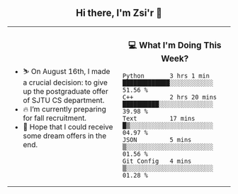 <h2 align="center"> Hi there, I'm Zsi'r 👋 </h2>

<table>
    <tr>
        <td valign="center" width="50%">
            <ul>
                <li> ⛷️ On August 16th, I made a crucial decision: to give up the postgraduate offer of SJTU CS department.</li>
                <li> 🔥 I’m currently preparing for fall recruitment.</li>
                <li> 🙏 Hope that I could receive some dream offers in the end.</li>
            </ul>
        </td>
       <td valign="top" width="50%">

<h3 align="center"> 💻 What I'm Doing This Week? </h3>

<!--START_SECTION:waka-->
```text
Python       3 hrs 1 min     █████████████░░░░░░░░░░░░   51.56 % 
C++          2 hrs 20 mins   ██████████░░░░░░░░░░░░░░░   39.98 % 
Text         17 mins         █▒░░░░░░░░░░░░░░░░░░░░░░░   04.97 % 
JSON         5 mins          ▒░░░░░░░░░░░░░░░░░░░░░░░░   01.56 % 
Git Config   4 mins          ▒░░░░░░░░░░░░░░░░░░░░░░░░   01.28 % 
```
<!--END_SECTION:waka-->
</td></tr>
</table>
